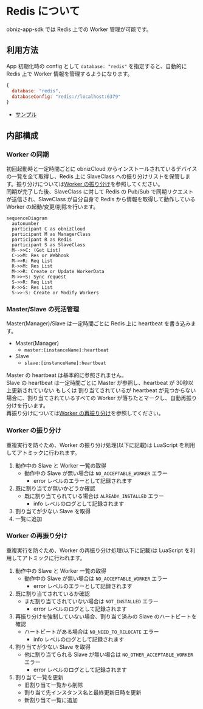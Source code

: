 # Redis について

obniz-app-sdk では Redis 上での Worker 管理が可能です。

## 利用方法

App 初期化時の config として `database: "redis"` を指定すると、自動的に Redis 上で Worker 情報を管理するようになります。

```javascript
{
  database: "redis",
  databaseConfig: "redis://localhost:6379"
}
```

- [サンプル](./examples/clustered/redis-multi-master)

## 内部構成

### Worker の同期

初回起動時と一定時間ごとに obnizCloud からインストールされているデバイスの一覧を全て取得し、Redis 上に SlaveClass への振り分けリストを保管します。振り分けについては[Worker の振り分け](#worker-の振り分け)を参照してください。  
同期が完了した後、SlaveClass に対して Redis の Pub/Sub で同期リクエストが送信され、SlaveClass が自分自身で Redis から情報を取得して動作している Worker の起動/変更/削除を行います。

```mermaid
sequenceDiagram
  autonumber
  participant C as obnizCloud
  participant M as ManagerClass
  participant R as Redis
  participant S as SlaveClass
  M-->>C: (Get List)
  C->>M: Res or Webhook
  M->>R: Req List
  R->>M: Res List
  M->>R: Create or Update WorkerData
  M->>+S: Sync request
  S->>R: Req List
  R->>S: Res List
  S->>-S: Create or Modify Workers
```

### Master/Slave の死活管理

Master(Manager)/Slave は一定時間ごとに Redis 上に heartbeat を書き込みます。

- Master(Manager)
  - `master:[instanceName]:heartbeat`
- Slave
  - `slave:[instanceName]:heartbeat`

Master の heartbeat は基本的に参照されません。  
Slave の heartbeat は一定時間ごとに Master が参照し、heartbeat が 30秒以上更新されていない もしくは 割り当てされているが heartbeat が見つからない場合に、割り当てされているすべての Worker が落ちたとマークし、自動再振り分けを行います。  
再振り分けについては[Worker の再振り分け](#worker-の再振り分け)を参照してください。

### Worker の振り分け

重複実行を防ぐため、Worker の振り分け処理(以下に記載)は LuaScript を利用してアトミックに行われます。

1. 動作中の Slave と Worker 一覧の取得
   - 動作中の Slave が無い場合は `NO_ACCEPTABLE_WORKER` エラー
     - error レベルのエラーとして記録されます
2. 既に割り当てが無いかどうか確認
   - 既に割り当てられている場合は `ALREADY_INSTALLED` エラー
     - info レベルのログとして記録されます
3. 割り当てが少ない Slave を取得
4. 一覧に追加

### Worker の再振り分け

重複実行を防ぐため、Worker の再振り分け処理(以下に記載)は LuaScript を利用してアトミックに行われます。

1. 動作中の Slave と Worker 一覧の取得
   - 動作中の Slave が無い場合は `NO_ACCEPTABLE_WORKER` エラー
     - error レベルのエラーとして記録されます
2. 既に割り当てされているか確認
   - まだ割り当てされていない場合は `NOT_INSTALLED` エラー
     - error レベルのログとして記録されます
3. 再振り分けを強制していない場合、割り当て済みの Slave のハートビートを確認
   - ハートビートがある場合は `NO_NEED_TO_RELOCATE` エラー
     - info レベルのログとして記録されます
4. 割り当てが少ない Slave を取得
   - 他に割り当てられる Slave が無い場合は `NO_OTHER_ACCEPTABLE_WORKER` エラー
     - error レベルのログとして記録されます
5. 割り当て一覧を更新
   - 旧割り当て一覧から削除
   - 割り当て先インスタンス名と最終更新日時を更新
   - 新割り当て一覧に追加

